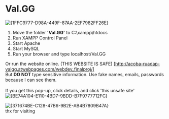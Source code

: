 # Val.GG
![{1FFC9777-D98A-449F-87AA-2EF7982FF26E}](https://github.com/user-attachments/assets/b17460e9-7979-407e-8aa5-96828285ca7e)

1. Move the folder <strong>'Val.GG'</strong> to C:\xampp\htdocs
2. Run XAMPP Control Panel
3. Start Apache
4. Start MySQL
5. Run your browser and type localhost/Val.GG<br/>

Or run the website online. (THIS WEBSITE IS SAFE) [http://acoba-ruadap-valgg.atwebpages.com/webdev_finalproj/]<br/>
But <strong>DO NOT</strong> type sensitive information. Use fake names, emails, passwords because I can see them.<br/><br/>
If you get this pop-up, click details, and click 'this unsafe site'<br/>
![{BE74A104-E110-4BD7-9BDD-B7F9777712FC}](https://github.com/user-attachments/assets/89b97190-70a2-4e6a-8974-159c311873e9)

![{371674BE-C128-47B6-9B2E-AB4B7809B47A}](https://github.com/user-attachments/assets/07c0d995-90ea-43d0-87aa-167d17035b51)<br/>
thx for visiting
